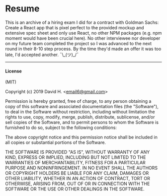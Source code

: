 # Resume
This is an archive of a hiring exam I did for a contract with Goldman Sachs: Create a React app that is pixel perfect to the provided mockup and extensive spec sheet and only use React, no other NPM packages (e.g. npm moment would have been crucial here). No other interviewee nor developer on my future team completed the project so I was advanced to the next round in their 8-10 step process. By the time they'd made an offer it was too late, I'd accepted another. ¯\\_(ツ)\_/¯

_________________________

#### License
(MIT)

Copyright (c) 2019 David H. &lt;email6@gmail.com&gt;

Permission is hereby granted, free of charge, to any person obtaining a copy of this software and associated documentation files (the "Software"), to deal in the Software without restriction, including without limitation the rights to use, copy, modify, merge, publish, distribute, sublicense, and/or sell copies of the Software, and to permit persons to whom the Software is furnished to do so, subject to the following conditions:

The above copyright notice and this permission notice shall be included in all copies or substantial portions of the Software.

THE SOFTWARE IS PROVIDED "AS IS", WITHOUT WARRANTY OF ANY KIND, EXPRESS OR IMPLIED, INCLUDING BUT NOT LIMITED TO THE WARRANTIES OF MERCHANTABILITY, FITNESS FOR A PARTICULAR PURPOSE AND NONINFRINGEMENT. IN NO EVENT SHALL THE AUTHORS OR COPYRIGHT HOLDERS BE LIABLE FOR ANY CLAIM, DAMAGES OR OTHER LIABILITY, WHETHER IN AN ACTION OF CONTRACT, TORT OR OTHERWISE, ARISING FROM, OUT OF OR IN CONNECTION WITH THE SOFTWARE OR THE USE OR OTHER DEALINGS IN THE SOFTWARE.
